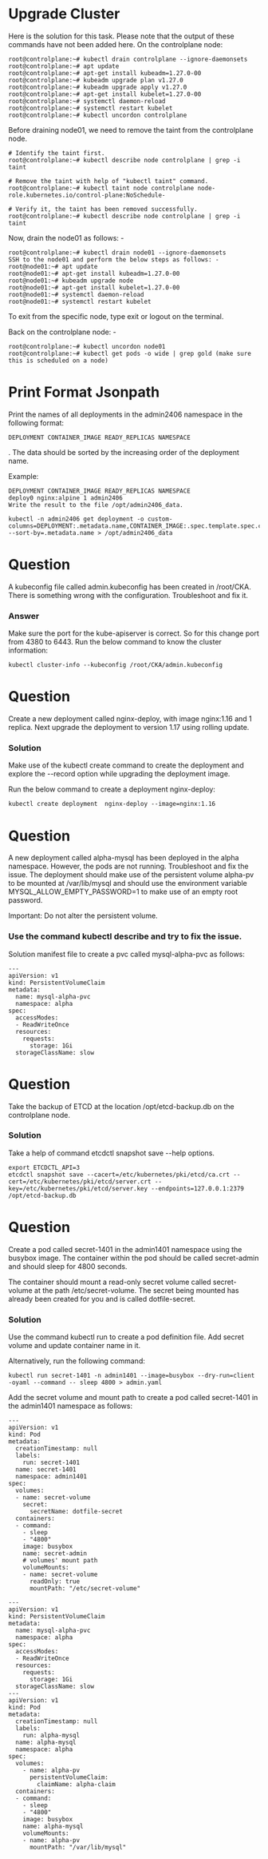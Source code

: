# Upgrade Cluster

Here is the solution for this task. Please note that the output of these commands have not been added here.
On the controlplane node:

```
root@controlplane:~# kubectl drain controlplane --ignore-daemonsets
root@controlplane:~# apt update
root@controlplane:~# apt-get install kubeadm=1.27.0-00
root@controlplane:~# kubeadm upgrade plan v1.27.0
root@controlplane:~# kubeadm upgrade apply v1.27.0
root@controlplane:~# apt-get install kubelet=1.27.0-00
root@controlplane:~# systemctl daemon-reload
root@controlplane:~# systemctl restart kubelet
root@controlplane:~# kubectl uncordon controlplane
```

Before draining node01, we need to remove the taint from the controlplane node.

```
# Identify the taint first.
root@controlplane:~# kubectl describe node controlplane | grep -i taint

# Remove the taint with help of "kubectl taint" command.
root@controlplane:~# kubectl taint node controlplane node-role.kubernetes.io/control-plane:NoSchedule-

# Verify it, the taint has been removed successfully.
root@controlplane:~# kubectl describe node controlplane | grep -i taint
```

Now, drain the node01 as follows: -

```
root@controlplane:~# kubectl drain node01 --ignore-daemonsets
SSH to the node01 and perform the below steps as follows: -
root@node01:~# apt update
root@node01:~# apt-get install kubeadm=1.27.0-00
root@node01:~# kubeadm upgrade node
root@node01:~# apt-get install kubelet=1.27.0-00
root@node01:~# systemctl daemon-reload
root@node01:~# systemctl restart kubelet
```

To exit from the specific node, type exit or logout on the terminal.

Back on the controlplane node: -

```
root@controlplane:~# kubectl uncordon node01
root@controlplane:~# kubectl get pods -o wide | grep gold (make sure this is scheduled on a node)
```

# Print Format Jsonpath

Print the names of all deployments in the admin2406 namespace in the following format:

```
DEPLOYMENT CONTAINER_IMAGE READY_REPLICAS NAMESPACE
```

<deployment name> <container image used> <ready replica count> <Namespace>
. The data should be sorted by the increasing order of the deployment name.

Example:

```
DEPLOYMENT CONTAINER_IMAGE READY_REPLICAS NAMESPACE
deploy0 nginx:alpine 1 admin2406
Write the result to the file /opt/admin2406_data.
```

```
kubectl -n admin2406 get deployment -o custom-columns=DEPLOYMENT:.metadata.name,CONTAINER_IMAGE:.spec.template.spec.containers[].image,READY_REPLICAS:.status.readyReplicas,NAMESPACE:.metadata.namespace --sort-by=.metadata.name > /opt/admin2406_data
```

# Question

A kubeconfig file called admin.kubeconfig has been created in /root/CKA. There is something wrong with the configuration. Troubleshoot and fix it.

### Answer

Make sure the port for the kube-apiserver is correct. So for this change port from 4380 to 6443.
Run the below command to know the cluster information:

```
kubectl cluster-info --kubeconfig /root/CKA/admin.kubeconfig
```

# Question

Create a new deployment called nginx-deploy, with image nginx:1.16 and 1 replica. Next upgrade the deployment to version 1.17 using rolling update.

### Solution

Make use of the kubectl create command to create the deployment and explore the --record option while upgrading the deployment image.

Run the below command to create a deployment nginx-deploy:

```
kubectl create deployment  nginx-deploy --image=nginx:1.16
```

# Question

A new deployment called alpha-mysql has been deployed in the alpha namespace. However, the pods are not running. Troubleshoot and fix the issue. The deployment should make use of the persistent volume alpha-pv to be mounted at /var/lib/mysql and should use the environment variable MYSQL_ALLOW_EMPTY_PASSWORD=1 to make use of an empty root password.

Important: Do not alter the persistent volume.

### Use the command kubectl describe and try to fix the issue.

Solution manifest file to create a pvc called mysql-alpha-pvc as follows:

```
---
apiVersion: v1
kind: PersistentVolumeClaim
metadata:
  name: mysql-alpha-pvc
  namespace: alpha
spec:
  accessModes:
  - ReadWriteOnce
  resources:
    requests:
      storage: 1Gi
  storageClassName: slow
```

# Question

Take the backup of ETCD at the location /opt/etcd-backup.db on the controlplane node.

### Solution

Take a help of command etcdctl snapshot save --help options.

```
export ETCDCTL_API=3
etcdctl snapshot save --cacert=/etc/kubernetes/pki/etcd/ca.crt --cert=/etc/kubernetes/pki/etcd/server.crt --key=/etc/kubernetes/pki/etcd/server.key --endpoints=127.0.0.1:2379 /opt/etcd-backup.db
```

# Question

Create a pod called secret-1401 in the admin1401 namespace using the busybox image. The container within the pod should be called secret-admin and should sleep for 4800 seconds.

The container should mount a read-only secret volume called secret-volume at the path /etc/secret-volume. The secret being mounted has already been created for you and is called dotfile-secret.

### Solution

Use the command kubectl run to create a pod definition file. Add secret volume and update container name in it.

Alternatively, run the following command:

```
kubectl run secret-1401 -n admin1401 --image=busybox --dry-run=client -oyaml --command -- sleep 4800 > admin.yaml
```

Add the secret volume and mount path to create a pod called secret-1401 in the admin1401 namespace as follows:

```
---
apiVersion: v1
kind: Pod
metadata:
  creationTimestamp: null
  labels:
    run: secret-1401
  name: secret-1401
  namespace: admin1401
spec:
  volumes:
  - name: secret-volume
    secret:
      secretName: dotfile-secret
  containers:
  - command:
    - sleep
    - "4800"
    image: busybox
    name: secret-admin
    # volumes' mount path
    volumeMounts:
    - name: secret-volume
      readOnly: true
      mountPath: "/etc/secret-volume"
```

```
---
apiVersion: v1
kind: PersistentVolumeClaim
metadata:
  name: mysql-alpha-pvc
  namespace: alpha
spec:
  accessModes:
  - ReadWriteOnce
  resources:
    requests:
      storage: 1Gi
  storageClassName: slow
---
apiVersion: v1
kind: Pod
metadata:
  creationTimestamp: null
  labels:
    run: alpha-mysql
  name: alpha-mysql
  namespace: alpha
spec:
  volumes:
    - name: alpha-pv
      persistentVolumeClaim:
        claimName: alpha-claim
  containers:
  - command:
    - sleep
    - "4800"
    image: busybox
    name: alpha-mysql
    volumeMounts:
    - name: alpha-pv
      mountPath: "/var/lib/mysql"
```
